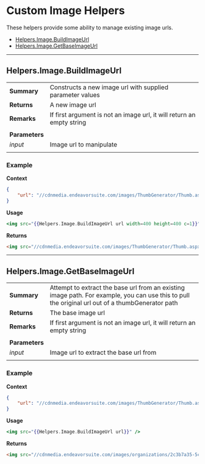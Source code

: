 # Custom Image Helpers
These helpers provide some ability to manage existing image urls.

* [Helpers.Image.BuildImageUrl](#helpersimagebuildimageurl)
* [Helpers.Image.GetBaseImageUrl](#helpersimagegetbaseimageurl)

---
## Helpers.Image.BuildImageUrl
|||
|-|-|
|**Summary**|Constructs a new image url with supplied parameter values|
|**Returns**|A new image url|
|**Remarks**|If first argument is not an image url, it will return an empty string|
|||
|**Parameters**||
|_input_|Image url to manipulate|
|||

### Example
**Context**
``` json
{
    "url": "//cdnmedia.endeavorsuite.com/images/ThumbGenerator/Thumb.aspx?img=%2f%2fcdnmedia.endeavorsuite.com%2fimages%2forganizations%2f2c3b7a35-5cb3-49f2-a511-9764f98f9fce%2finventory%2f2538342%2fDSC02149.JPG&mw=100&mh=100"
}
```
**Usage**
``` handlebars
<img src="{{Helpers.Image.BuildImageUrl url width=400 height=400 c=1}}" />
```
**Returns**
``` html
<img src="//cdnmedia.endeavorsuite.com/images/ThumbGenerator/Thumb.aspx?img=%2F%2Fcdnmedia.endeavorsuite.com%2Fimages%2Forganizations%2F2c3b7a35-5cb3-49f2-a511-9764f98f9fce%2Finventory%2F2538342%2FDSC02149.JPG&c=1&h=400&w=400" />
```

---
## Helpers.Image.GetBaseImageUrl
|||
|-|-|
|**Summary**|Attempt to extract the base url from an existing image path.  For example, you can use this to pull the original url out of a thumbGenerator path|
|**Returns**|The base image url|
|**Remarks**|If first argument is not an image url, it will return an empty string|
|||
|**Parameters**||
|_input_|Image url to extract the base url from|
|||

### Example
**Context**
``` json
{
    "url": "//cdnmedia.endeavorsuite.com/images/ThumbGenerator/Thumb.aspx?img=%2f%2fcdnmedia.endeavorsuite.com%2fimages%2forganizations%2f2c3b7a35-5cb3-49f2-a511-9764f98f9fce%2finventory%2f2538342%2fDSC02149.JPG&mw=100&mh=100"
}
```
**Usage**
``` handlebars
<img src="{{Helpers.Image.BuildImageUrl url}}" />
```
**Returns**
``` html
<img src="//cdnmedia.endeavorsuite.com/images/organizations/2c3b7a35-5cb3-49f2-a511-9764f98f9fce/inventory/2538342/DSC02149.JPG" />
```
